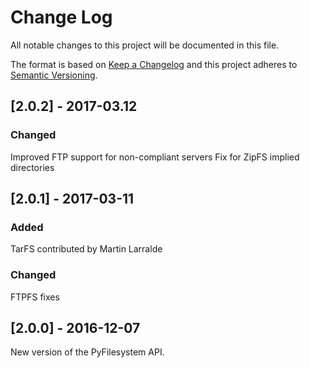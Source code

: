 # Change Log
All notable changes to this project will be documented in this file.

The format is based on [Keep a Changelog](http://keepachangelog.com/)
and this project adheres to [Semantic Versioning](http://semver.org/).


## [2.0.2] - 2017-03.12

### Changed
Improved FTP support for non-compliant servers
Fix for ZipFS implied directories

## [2.0.1] - 2017-03-11

### Added
TarFS contributed by Martin Larralde

### Changed
FTPFS fixes


## [2.0.0] - 2016-12-07

New version of the PyFilesystem API.


